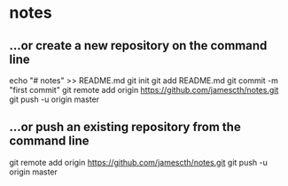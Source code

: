 # notes

## …or create a new repository on the command line

echo "# notes" >> README.md
git init
git add README.md
git commit -m "first commit"
git remote add origin https://github.com/jamescth/notes.git
git push -u origin master


## …or push an existing repository from the command line

git remote add origin https://github.com/jamescth/notes.git
git push -u origin master
